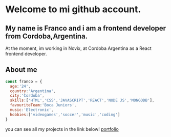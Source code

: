 <h1>Welcome to mi github account. </h1>
<h2>My name is Franco and i am a frontend developer from Cordoba,Argentina.</h2>
 <p>At the moment, im working in Novix, at Cordoba Argentina as a React frontend developer.
 
<h2>About me </h2>

```javascript
const franco = {
  age:'24',
  country:'Argentina',
  city:'Cordoba',
  skills:['HTML','CSS','JAVASCRIPT','REACT','NODE JS','MONGODB'],
  favouriteTeam:'Boca Juniors',
  music:'Electronic',
  hobbies:['videogames','soccer','music','coding']
}
```
<p> you can see all my projects in the link below!
<a href='https://franco-ibarra.netlify.app/' target='_blank'> portfolio </a> <br>
